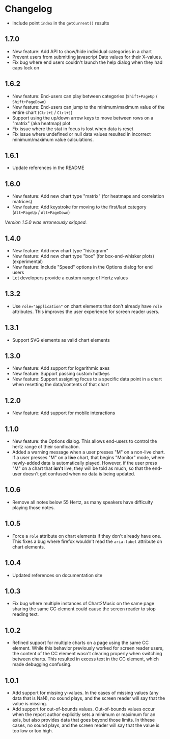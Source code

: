 # Changelog

* Include point `index` in the `getCurrent()` results

## 1.7.0

* New feature: Add API to show/hide individual categories in a chart
* Prevent users from submitting javascript Date values for their X-values.
* Fix bug where end users couldn't launch the help dialog when they had caps lock on

## 1.6.2

* New feature: End-users can play between categories (`Shift+PageUp` / `Shift+PageDown`)
* New feature: End-users can jump to the minimum/maximum value of the entire chart (`Ctrl+[` / `Ctrl+]`)
* Support using the up/down arrow keys to move between rows on a "matrix" (aka heatmap) plot
* Fix issue where the stat in focus is lost when data is reset
* Fix issue where undefined or null data values resulted in incorrect minimum/maximum value calculations.

## 1.6.1

* Update references in the README

## 1.6.0

* New feature: Add new chart type "matrix" (for heatmaps and correlation matrices)
* New feature: Add keystroke for moving to the first/last category (`Alt+PageUp` / `Alt+PageDown`)

*Version 1.5.0 was erroneously skipped.*

## 1.4.0

* New feature: Add new chart type "histogram"
* New feature: Add new chart type "box" (for box-and-whisker plots) (experimental)
* New feature: Include "Speed" options in the Options dialog for end users
* Let developers provide a custom range of Hertz values

## 1.3.2

* Use `role="application"` on chart elements that don't already have `role` attributes. This improves the user experience for screen reader users.

## 1.3.1

* Support SVG elements as valid chart elements

## 1.3.0

* New feature: Add support for logarithmic axes
* New feature: Support passing custom hotkeys
* New feature: Support assigning focus to a specific data point in a chart when resetting the data/contents of that chart

## 1.2.0

* New feature: Add support for mobile interactions

## 1.1.0

* New feature: the Options dialog. This allows end-users to control the hertz range of their sonification.
* Added a warning message when a user presses "M" on a non-live chart. If a user presses "M" on a **live** chart, that begins "Monitor" mode, where newly-added data is automatically played. However, if the user press "M" on a chart that **isn't** live, they will be told as much, so that the end-user doesn't get confused when no data is being updated.

## 1.0.6

* Remove all notes below 55 Hertz, as many speakers have difficulty playing those notes.

## 1.0.5

* Force a `role` attribute on chart elements if they don't already have one. This fixes a bug where firefox wouldn't read the `aria-label` attribute on chart elements.

## 1.0.4

* Updated references on documentation site

## 1.0.3

* Fix bug where multiple instances of Chart2Music on the same page sharing the same CC element could cause the screen reader to stop reading text.

## 1.0.2

* Refined support for multiple charts on a page using the same CC element. While this behavior previously worked for screen reader users, the content of the CC element wasn't clearing properly when switching between charts. This resulted in excess text in the CC element, which made debugging confusing.

## 1.0.1

* Add support for missing y-values. In the cases of missing values (any data that is NaN), no sound plays, and the screen reader will say that the value is missing.
* Add support for out-of-bounds values. Out-of-bounds values occur when the report author explicitly sets a minimum or maximum for an axis, but also provides data that goes beyond those limits. In thhese cases, no sound plays, and the screen reader will say that the value is too low or too high.
